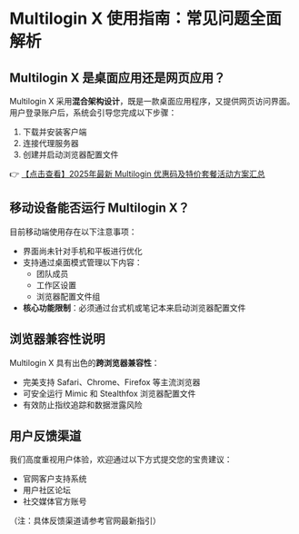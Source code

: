 # Multilogin X 使用指南：常见问题全面解析

## Multilogin X 是桌面应用还是网页应用？

Multilogin X 采用**混合架构设计**，既是一款桌面应用程序，又提供网页访问界面。用户登录账户后，系统会引导您完成以下步骤：

1. 下载并安装客户端
2. 连接代理服务器
3. 创建并启动浏览器配置文件

👉 [【点击查看】2025年最新 Multilogin 优惠码及特价套餐活动方案汇总](https://bit.ly/multIlogin)

## 移动设备能否运行 Multilogin X？

目前移动端使用存在以下注意事项：

- 界面尚未针对手机和平板进行优化
- 支持通过桌面模式管理以下内容：
  * 团队成员
  * 工作区设置
  * 浏览器配置文件组
- **核心功能限制**：必须通过台式机或笔记本来启动浏览器配置文件

## 浏览器兼容性说明

Multilogin X 具有出色的**跨浏览器兼容性**：

- 完美支持 Safari、Chrome、Firefox 等主流浏览器
- 可安全运行 Mimic 和 Stealthfox 浏览器配置文件
- 有效防止指纹追踪和数据泄露风险

## 用户反馈渠道

我们高度重视用户体验，欢迎通过以下方式提交您的宝贵建议：
- 官网客户支持系统
- 用户社区论坛
- 社交媒体官方账号

（注：具体反馈渠道请参考官网最新指引）